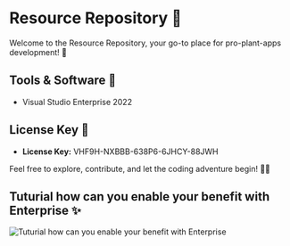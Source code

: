 # Resource Repository 🌱

Welcome to the Resource Repository, your go-to place for pro-plant-apps development! 🚀

## Tools & Software 🧰
- Visual Studio Enterprise 2022

## License Key 🔐
- **License Key:** VHF9H-NXBBB-638P6-6JHCY-88JWH

Feel free to explore, contribute, and let the coding adventure begin! 🌿✨

## Tuturial how can you enable your benefit with Enterprise ✨
![Tuturial how can you enable your benefit with Enterprise](https://ipfs.io/ipfs/QmTUZX9hxEbVtSPYupb1JuEWYXisPBuD5xS1bNVeSKpuyN?filename=1.png)
